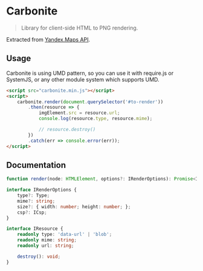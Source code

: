 # Carbonite

> Library for client-side HTML to PNG rendering.

Extracted from [Yandex.Maps API](https://tech.yandex.com/maps/mapsapi/).

## Usage

Carbonite is using UMD pattern, so you can use it with require.js or SystemJS, or any other module system which supports UMD.

```html
<script src="carbonite.min.js"></script>
<script>
    carbonite.render(document.querySelector('#to-render'))
        .then(resource => {
            imgElement.src = resource.url;
            console.log(resource.type, resource.mime);

            // resource.destroy()
        })
        .catch(err => console.error(err));
</script>
```

## Documentation

```typescript
function render(node: HTMLElement, options?: IRenderOptions): Promise<IResource>;

interface IRenderOptions {
    type?: Type;
    mime?: string;
    size?: { width: number; height: number; };
    csp?: ICsp;
}

interface IResource {
    readonly type: 'data-url' | 'blob';
    readonly mime: string;
    readonly url: string;

    destroy(): void;
}
```
